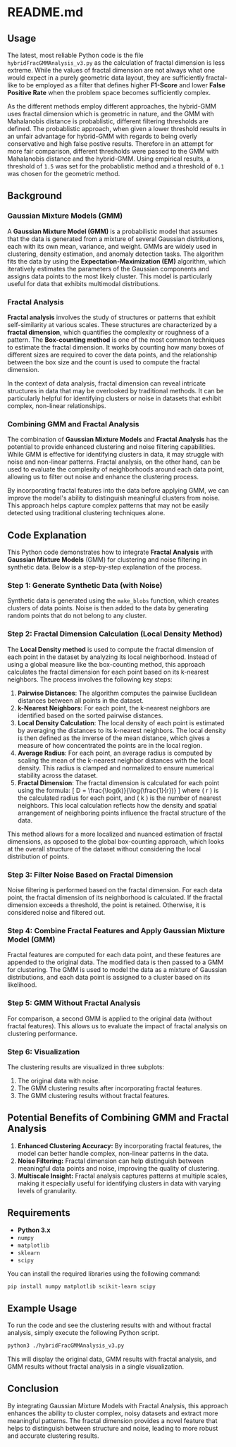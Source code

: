 # README.md

## Usage

The latest, most reliable Python code is the file `hybridFracGMMAnalysis_v3.py` as the calculation of fractal dimension is less extreme. While the
values of fractal dimension are not always what one would expect in a purely geometric data layout, they are sufficiently fractal-like to be employed
as a filter that defines higher **F1-Score** and lower **False Positive Rate** when the problem space becomes sufficiently complex.

As the different methods employ different approaches, the hybrid-GMM uses fractal dimension which is geometric in nature, and the GMM with Mahalanobis
distance is probablistic, different filtering thresholds are defined. The probablistic approach, when given a lower threshold results in an unfair 
advantage for hybrid-GMM with regards to being overly conservative and high false postive results. Therefore in an attempt for more fair comparison,
different thresholds were passed to the GMM with Mahalanobis distance and the hybrid-GMM. Using empirical results, a threshold of `1.5` was set
for the probablistic method and a threshold of `0.1` was chosen for the geometric method.

## Background

### Gaussian Mixture Models (GMM)
A **Gaussian Mixture Model (GMM)** is a probabilistic model that assumes that the data is generated from a mixture of several Gaussian distributions, each with its own mean, variance, and weight. GMMs are widely used in clustering, density estimation, and anomaly detection tasks. The algorithm fits the data by using the **Expectation-Maximization (EM)** algorithm, which iteratively estimates the parameters of the Gaussian components and assigns data points to the most likely cluster. This model is particularly useful for data that exhibits multimodal distributions.

### Fractal Analysis
**Fractal analysis** involves the study of structures or patterns that exhibit self-similarity at various scales. These structures are characterized by a **fractal dimension**, which quantifies the complexity or roughness of a pattern. The **Box-counting method** is one of the most common techniques to estimate the fractal dimension. It works by counting how many boxes of different sizes are required to cover the data points, and the relationship between the box size and the count is used to compute the fractal dimension.

In the context of data analysis, fractal dimension can reveal intricate structures in data that may be overlooked by traditional methods. It can be particularly helpful for identifying clusters or noise in datasets that exhibit complex, non-linear relationships.

### Combining GMM and Fractal Analysis
The combination of **Gaussian Mixture Models** and **Fractal Analysis** has the potential to provide enhanced clustering and noise filtering capabilities. While GMM is effective for identifying clusters in data, it may struggle with noise and non-linear patterns. Fractal analysis, on the other hand, can be used to evaluate the complexity of neighborhoods around each data point, allowing us to filter out noise and enhance the clustering process.

By incorporating fractal features into the data before applying GMM, we can improve the model's ability to distinguish meaningful clusters from noise. This approach helps capture complex patterns that may not be easily detected using traditional clustering techniques alone.

## Code Explanation

This Python code demonstrates how to integrate **Fractal Analysis** with **Gaussian Mixture Models** (GMM) for clustering and noise filtering in synthetic data. Below is a step-by-step explanation of the process.

### Step 1: Generate Synthetic Data (with Noise)
Synthetic data is generated using the `make_blobs` function, which creates clusters of data points. Noise is then added to the data by generating random points that do not belong to any cluster.

### Step 2: Fractal Dimension Calculation (Local Density Method)

The **Local Density method** is used to compute the fractal dimension of each point in the dataset by analyzing its local neighborhood. Instead of using a global measure like the box-counting method, this approach calculates the fractal dimension for each point based on its k-nearest neighbors. The process involves the following key steps:

1. **Pairwise Distances**: The algorithm computes the pairwise Euclidean distances between all points in the dataset.
2. **k-Nearest Neighbors**: For each point, the k-nearest neighbors are identified based on the sorted pairwise distances.
3. **Local Density Calculation**: The local density of each point is estimated by averaging the distances to its k-nearest neighbors. The local density is then defined as the inverse of the mean distance, which gives a measure of how concentrated the points are in the local region.
4. **Average Radius**: For each point, an average radius is computed by scaling the mean of the k-nearest neighbor distances with the local density. This radius is clamped and normalized to ensure numerical stability across the dataset.
5. **Fractal Dimension**: The fractal dimension is calculated for each point using the formula:
   \[
   D = \frac{\log(k)}{\log(\frac{1}{r})}
   \]
   where \( r \) is the calculated radius for each point, and \( k \) is the number of nearest neighbors. This local calculation reflects how the density and spatial arrangement of neighboring points influence the fractal structure of the data.

This method allows for a more localized and nuanced estimation of fractal dimensions, as opposed to the global box-counting approach, which looks at the overall structure of the dataset without considering the local distribution of points.

### Step 3: Filter Noise Based on Fractal Dimension
Noise filtering is performed based on the fractal dimension. For each data point, the fractal dimension of its neighborhood is calculated. If the fractal dimension exceeds a threshold, the point is retained. Otherwise, it is considered noise and filtered out.

### Step 4: Combine Fractal Features and Apply Gaussian Mixture Model (GMM)
Fractal features are computed for each data point, and these features are appended to the original data. The modified data is then passed to a GMM for clustering. The GMM is used to model the data as a mixture of Gaussian distributions, and each data point is assigned to a cluster based on its likelihood.

### Step 5: GMM Without Fractal Analysis
For comparison, a second GMM is applied to the original data (without fractal features). This allows us to evaluate the impact of fractal analysis on clustering performance.

### Step 6: Visualization
The clustering results are visualized in three subplots:
1. The original data with noise.
2. The GMM clustering results after incorporating fractal features.
3. The GMM clustering results without fractal features.

## Potential Benefits of Combining GMM and Fractal Analysis
1. **Enhanced Clustering Accuracy:** By incorporating fractal features, the model can better handle complex, non-linear patterns in the data.
2. **Noise Filtering:** Fractal dimension can help distinguish between meaningful data points and noise, improving the quality of clustering.
3. **Multiscale Insight:** Fractal analysis captures patterns at multiple scales, making it especially useful for identifying clusters in data with varying levels of granularity.

## Requirements

- **Python 3.x**
- `numpy`
- `matplotlib`
- `sklearn`
- `scipy`

You can install the required libraries using the following command:

```bash
pip install numpy matplotlib scikit-learn scipy
```

## Example Usage

To run the code and see the clustering results with and without fractal analysis, simply execute the following Python script.

```bash
python3 ./hybridFracGMMAnalysis_v3.py
```

This will display the original data, GMM results with fractal analysis, and GMM results without fractal analysis in a single visualization. 

## Conclusion

By integrating Gaussian Mixture Models with Fractal Analysis, this approach enhances the ability to cluster complex, noisy datasets and extract more meaningful patterns. The fractal dimension provides a novel feature that helps to distinguish between structure and noise, leading to more robust and accurate clustering results.
